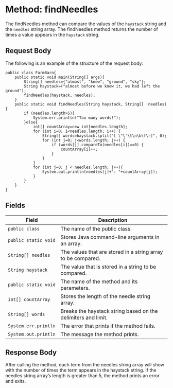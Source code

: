 # Method: findNeedles
The findNeedles method can compare the values of the `haystack` string and the `needles` string array. The findNeedles method returns the number of times a value appears in the `haystack` string.

## Request Body
The following is an example of the structure of the request body: 

```
public class FarmBarn{ 
    public static void main(String[] args){ 
        String[] needles={"almost", "knew", "ground", "sky"};
        String haystack=("almost before we knew it, we had left the ground");
        findNeedles(haystack, needles);
    }
    public static void findNeedles(String haystack, String[]  needles){  
        if (needles.length>5){ 
            System.err.println("Too many words!");
        }else{ 
            int[] countArray=new int[needles.length];
            for (int i=0; i<needles.length; i++) {
                String[] words=haystack.split("[ \"\'\t\n\b\f\r]", 0);
                for (int j=0; j<words.length; j++) {
                    if (words[j].compareTo(needles[i])==0) {
                        countArray[i]++; 
                    }
                }
            }
            for (int j=0; j < needles.length; j++){  
                System.out.println(needles[j]+": "+countArray[j]);
            }
        }
    }
}
```

## Fields
| Field  | Description |
| ------------- | ------------- |
| `public class`  | The name of the public class.|
| `public static void`  | Stores Java command-line arguments in an array.|
| `String[] needles`  | The values that are stored in a string array to be compared.|
| `String haystack`  | The value that is stored in a string to be compared.|
| `public static void`  | The name of the method and its parameters.|
| `int[] countArray`  | Stores the length of the needle string array.|
| `String[] words`  | Breaks the haystack string based on the delimiters and limit.|
| `System.err.println`  | The error that prints if the method fails.|
| `System.out.println`  | The message the method prints.|

## Response Body
After calling the method, each term from the needles string array will 
show with the number of times the term appears in the haystack string.
If the needles string array’s length is greater than 5, the method prints an error and exits.
